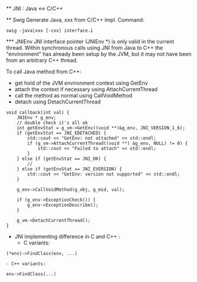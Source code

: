 ** JNI :  Java <-> C/C++

** Swig
 Generate Java, xxx from C/C++ impl. Command:
 ```
 swig -java|xxx [-cxx] interface.i
 ```

*** JNIEnv
JNI interface pointer (JNIEnv \*) is only valid in the current thread. Within synchronous calls using JNI from Java to C++ the "environment" has already been setup by the JVM, but it may not have been from an arbitrary C++ thread.

To call Java method from C++:
- get hold of the JVM environment context using GetEnv
- attach the context if necessary using AttachCurrentThread
- call the method as normal using CallVoidMethod
- detach using DetachCurrentThread
```
void callback(int val) {
    JNIEnv * g_env;
    // double check it's all ok
    int getEnvStat = g_vm->GetEnv((void **)&g_env, JNI_VERSION_1_6);
    if (getEnvStat == JNI_EDETACHED) {
        std::cout << "GetEnv: not attached" << std::endl;
        if (g_vm->AttachCurrentThread((void **) &g_env, NULL) != 0) {
            std::cout << "Failed to attach" << std::endl;
        }
    } else if (getEnvStat == JNI_OK) {
        //
    } else if (getEnvStat == JNI_EVERSION) {
        std::cout << "GetEnv: version not supported" << std::endl;
    }

    g_env->CallVoidMethod(g_obj, g_mid, val);

    if (g_env->ExceptionCheck()) {
        g_env->ExceptionDescribe();
    }

    g_vm->DetachCurrentThread();
}
```
- JNI implementing difference in C and C++ :
    - C variants:
```
(*env)->FindClass(env, ...)
```
    - C++ variants:
```
env->FindClass(...)
```
